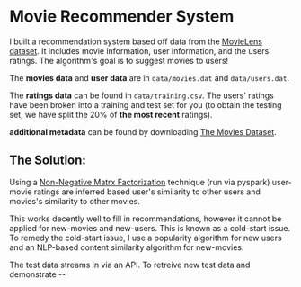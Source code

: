 # Movie Recommender System

I built a recommendation system based off data from the
[MovieLens dataset](http://grouplens.org/datasets/movielens/). It includes movie
information, user information, and the users' ratings. The algorithm's goal is to suggest movies to users!

The **movies data** and **user data** are in `data/movies.dat` and `data/users.dat`.

The **ratings data** can be found in `data/training.csv`. The users' ratings have been broken into a training and test set for you (to obtain the testing set, we have split the 20% of **the most recent** ratings).

**additional metadata** can be found by downloading [The Movies Dataset](https://www.kaggle.com/rounakbanik/the-movies-dataset/version/7).

## The Solution: 

Using a [Non-Negative Matrx Factorization](https://en.wikipedia.org/wiki/Non-negative_matrix_factorization) technique (run via pyspark) user-movie ratings are inferred based user's similarity to other users and movies's similarity to other movies. 

This works decently well to fill in recommendations, however it cannot be applied for new-movies and new-users. This is known as a cold-start issue. To remedy the cold-start issue, I use a popularity algorithm for new users and an NLP-based content similarity algorithm for new-movies. 

The test data streams in via an API. To retreive new test data and demonstrate -- 
